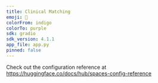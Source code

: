 ```yaml
---
title: Clinical Matching
emoji: 🏢
colorFrom: indigo
colorTo: purple
sdk: gradio
sdk_version: 4.1.1
app_file: app.py
pinned: false
---
```


Check out the configuration reference at https://huggingface.co/docs/hub/spaces-config-reference
